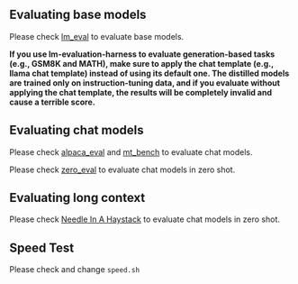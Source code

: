 ## Evaluating base models

Please check [lm_eval](https://github.com/jxiw/MambaInLlama/tree/main/benchmark/llm_eval) to evaluate base models.

**If you use lm-evaluation-harness to evaluate generation-based tasks (e.g., GSM8K and MATH), make sure to apply the chat template (e.g., llama chat template) instead of using its default one. The distilled models are trained only on instruction-tuning data, and if you evaluate without applying the chat template, the results will be completely invalid and cause a terrible score.**

## Evaluating chat models

Please check [alpaca_eval](https://github.com/jxiw/MambaInLlama/tree/main/benchmark/alpaca_eval) and [mt_bench](https://github.com/jxiw/MambaInLlama/tree/main/benchmark/mt_bench) to evaluate chat models.

Please check [zero_eval](https://github.com/jxiw/ZeroEval) to evaluate chat models in zero shot.

## Evaluating long context

Please check [Needle In A Haystack](https://github.com/jxiw/MambaInLlama/tree/main/benchmark/needle) to evaluate chat models in zero shot.

## Speed Test

Please check and change `speed.sh`
